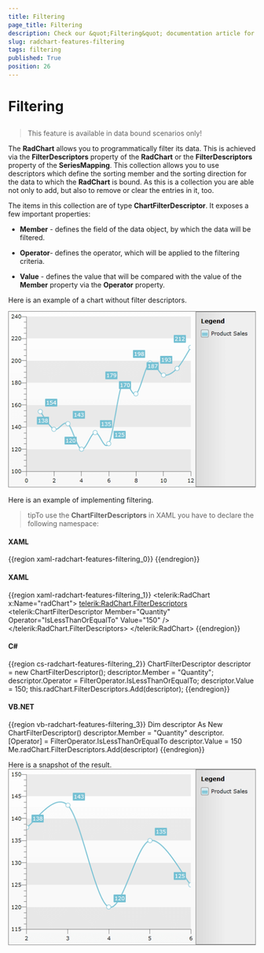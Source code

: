 ```yaml
---
title: Filtering
page_title: Filtering
description: Check our &quot;Filtering&quot; documentation article for the RadChart {{ site.framework_name }} control.
slug: radchart-features-filtering
tags: filtering
published: True
position: 26
---
```


# Filtering



## 

>This feature is available in data bound scenarios only!

The __RadChart__ allows you to programmatically filter its data. This is achieved via the __FilterDescriptors__ property of the __RadChart__ or the __FilterDescriptors__ property of the __SeriesMapping__. This collection allows you to use descriptors which define the sorting member and the sorting direction for the data to which the __RadChart__ is bound. As this is a collection you are able not only to add, but also to remove or clear the entries in it, too.

The items in this collection are of type __ChartFilterDescriptor__. It exposes a few important properties:

* __Member__ - defines the field of the data object, by which the data will be filtered.

* __Operator__-  defines the operator, which will be applied to the filtering criteria.

* __Value__ - defines the value that will be compared with the value of the __Member__ property via the __Operator__ property.

Here is an example of a chart without filter descriptors.

![WPF RadChart ](images/RadChart_Features_Filtering_01.png)

Here is an example of implementing filtering.

>tipTo use the __ChartFilterDescriptors__ in XAML you have to declare the following namespace:

#### __XAML__

{{region xaml-radchart-features-filtering_0}}
	<!--  xmlns:telerikCharting="clr-namespace:Telerik.Windows.Controls.Charting;assembly=Telerik.Windows.Controls.Charting"  -->
{{endregion}}



#### __XAML__

{{region xaml-radchart-features-filtering_1}}
	<telerik:RadChart x:Name="radChart">
	    <telerik:RadChart.FilterDescriptors>
	        <telerik:ChartFilterDescriptor Member="Quantity"
	                                       Operator="IsLessThanOrEqualTo"
	                                       Value="150" />
	    </telerik:RadChart.FilterDescriptors>
	</telerik:RadChart>
{{endregion}}



#### __C#__

{{region cs-radchart-features-filtering_2}}
	ChartFilterDescriptor descriptor = new ChartFilterDescriptor();
	descriptor.Member = "Quantity";
	descriptor.Operator = FilterOperator.IsLessThanOrEqualTo;
	descriptor.Value = 150;
	this.radChart.FilterDescriptors.Add(descriptor);
{{endregion}}



#### __VB.NET__

{{region vb-radchart-features-filtering_3}}
	Dim descriptor As New ChartFilterDescriptor()
	descriptor.Member = "Quantity"
	descriptor.[Operator] = FilterOperator.IsLessThanOrEqualTo
	descriptor.Value = 150
	Me.radChart.FilterDescriptors.Add(descriptor)
{{endregion}}
    
Here is a snapshot of the result.
    ![WPF RadChart ](images/RadChart_Features_Filtering_02.png)
